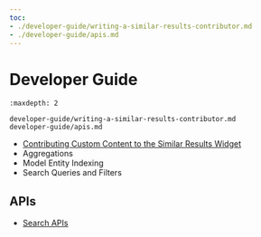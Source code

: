 ```yaml
---
toc:
- ./developer-guide/writing-a-similar-results-contributor.md
- ./developer-guide/apis.md
---
```

# Developer Guide

```{toctree}
:maxdepth: 2

developer-guide/writing-a-similar-results-contributor.md
developer-guide/apis.md
```

- [Contributing Custom Content to the Similar Results Widget](developer-guide/writing-a-similar-results-contributor.md)
- Aggregations
- Model Entity Indexing
- Search Queries and Filters

## APIs

- [Search APIs](./developer-guide/apis.md)
